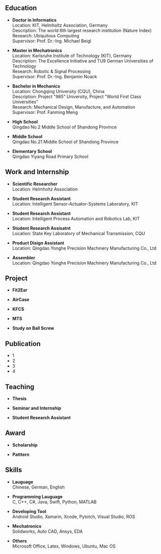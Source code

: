 ## Education
- **Doctor in Informatics**  
Location: KIT, Helmholtz Association, Germany  
Description: The world 6th largest research institution (Nature Index)  
Research: Ubiquitous Computing  
Supervisor: Prof. Dr.-Ing. Michael Beigl  

- **Master in Mechatronics**  
Location: Karlsruhe Institute of Technology (KIT), Germany  
Description: The Excellence Initiative and TU9 German Universities of Technology  
Research: Robotic & Signal Processing  
Supervisor: Prof. Dr.-Ing. Benjamin Noack  

- **Bachelor in Mechanics**  
Location: Chongqing University (CQU), China  
Description: Project "985" University, Project "World First Class Universities"  
Research: Mechanical Design, Manufacture, and Automation  
Supervisor: Prof. Fanming Meng  

- **High School**  
Qingdao No.2 Middle School of Shandong Province

- **Middle School**  
Qingdao No.21 Middle School of Shandong Province

- **Elementary School**  
Qingdao Yiyang Road Primary School

## Work and Internship
- **Scientific Researcher**  
Location: Helmholtz Association

- **Student Research Assistant**  
Location: Intelligent Sensor-Actuator-Systems Laboratory, KIT

- **Student Research Assistant**  
Location: Intelligent Process Automation and Robotics Lab, KIT

- **Student Research Assisatnt**  
Location: State Key Laboratory of Mechanical Transmission, CQU

- **Product Disign Assistant**  
Location: Qingdao Yonghe Precision Machinery Manufacturing Co., Ltd

- **Assembler**  
Location: Qingdao Yonghe Precision Machinery Manufacturing Co., Ltd


## Project
- **Fit2Ear**  

- **AirCase**  
 
- **KFCS**  

- **MTS**  

- **Study on Ball Screw**  

## Publication
- 1
- 2
- 3
- 4

## Teaching
- **Thesis**  

- **Seminar and Internship**  

- **Student Research Assistant**  

## Award
- **Scholarship**  

- **Patttern**  

## Skills
- **Lauguage**  
Chinese, German, English

- **Programming Lauguage**  
C, C++, C#, Java, Swift, Python, MATLAB

- **Developing Tool**  
Android Studio, Xamarin, Xcode, Pytotch, Visual Studio, ROS

- **Mechatronics**  
Solidworks, Auto CAD, Ansys, EDA

- **Others**  
Microsoft Office, Latex, Windows, Ubuntu, Mac OS
